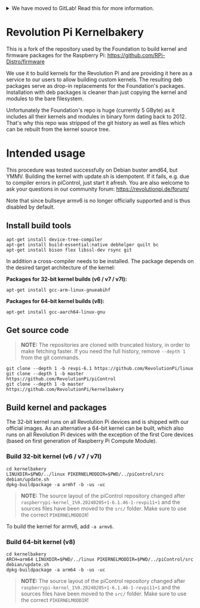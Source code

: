 <details>
<summary>We have moved to GitLab! Read this for more information.</summary>

We have recently moved our repositories to GitLab. You can find kernelbakery
here: https://gitlab.com/revolutionpi/kernelbakery  
All repositories on GitHub will stay up-to-date by being synchronised from
GitLab.

We still maintain a presence on GitHub but our work happens over at GitLab. If
you want to contribute to any of our projects we would prefer this contribution
to happen on GitLab, but we also still accept contributions on GitHub if you
prefer that.
</details>

# Revolution Pi Kernelbakery

This is a fork of the repository used by the Foundation to build kernel and
firmware packages for the Raspberry Pi: https://github.com/RPi-Distro/firmware

We use it to build kernels for the Revolution Pi and are providing it here
as a service to our users to allow building custom kernels. The resulting
deb packages serve as drop-in replacements for the Foundation's packages.
Installation with deb packages is cleaner than just copying the kernel and
modules to the bare filesystem.

Unfortunately the Foundation's repo is huge (currently 5 GByte) as it includes
all their kernels and modules in binary form dating back to 2012. That's why
this repo was stripped of the git history as well as files which can be rebuilt
from the kernel source tree.

# Intended usage

This procedure was tested successfully on Debian buster amd64, but YMMV.
Building the kernel with update.sh is idempotent. If it fails, e.g. due to
compiler errors in piControl, just start it afresh. You are also welcome to
ask your questions in our community forum: https://revolutionpi.de/forum/

Note that since bullseye armv6 is no longer officially supported and is thus
disabled by default.

## Install build tools

```
apt-get install device-tree-compiler
apt-get install build-essential:native debhelper quilt bc
apt-get install bison flex libssl-dev rsync git
```

In addition a cross-compiler needs to be installed. The package depends on
the desired target architecture of the kernel:

**Packages for 32-bit kernel builds (v6 / v7 / v7l):**

```
apt-get install gcc-arm-linux-gnueabihf
```

**Packages for 64-bit kernel builds (v8):**

```
apt-get install gcc-aarch64-linux-gnu
```

## Get source code

> **NOTE:**  The repositories are cloned with truncated history, in order to
make fetching faster. If you need the full history, remove `--depth 1`
from the git commands.

```
git clone --depth 1 -b revpi-6.1 https://github.com/RevolutionPi/linux
git clone --depth 1 -b master https://github.com/RevolutionPi/piControl
git clone --depth 1 -b master https://github.com/RevolutionPi/kernelbakery
```

## Build kernel and packages

The 32-bit kernel runs on all Revolution Pi devices and is shipped with our
official images. As an alternative a 64-bit kernel can be built, which also
runs on all Revolution Pi devices with the exception of the first Core devices
(based on first generation of Raspberry Pi Compute Module).

### Build 32-bit kernel (v6 / v7 / v7l)

```
cd kernelbakery
LINUXDIR=$PWD/../linux PIKERNELMODDIR=$PWD/../piControl/src debian/update.sh
dpkg-buildpackage -a armhf -b -us -uc
```

> **NOTE:** The source layout of the piControl repository changed after
> `raspberrypi-kernel_1%9.20240205+1-6.1.46-1-revpi11+1` and the sources
> files have been moved to the `src/` folder. Make sure to use the
> correct `PIKERNELMODDIR`!

To build the kernel for armv6, add `-a armv6`.

### Build 64-bit kernel (v8)

```
cd kernelbakery
ARCH=arm64 LINUXDIR=$PWD/../linux PIKERNELMODDIR=$PWD/../piControl/src debian/update.sh
dpkg-buildpackage -a arm64 -b -us -uc
```

> **NOTE:** The source layout of the piControl repository changed after
> `raspberrypi-kernel_1%9.20240205+1-6.1.46-1-revpi11+1` and the sources
> files have been moved to the `src/` folder. Make sure to use the
> correct `PIKERNELMODDIR`!
